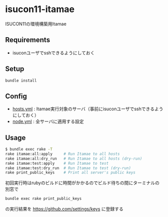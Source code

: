 # isucon11-itamae
ISUCON11の環境構築用Itamae

## Requirements
* isuconユーザでsshできるようにしておく

## Setup
```bash
bundle install
```

## Config
* [hosts.yml](hosts.yml) : Itamae実行対象のサーバ（事前にisuconユーザでsshできるようにしておく）
* [node.yml](node.yml) : 全サーバに適用する設定

## Usage
```bash
$ bundle exec rake -T
rake itamae:all:apply     # Run Itamae to all hosts
rake itamae:all:dry_run   # Run Itamae to all hosts (dry-run)
rake itamae:test:apply    # Run Itamae to test
rake itamae:test:dry_run  # Run Itamae to test (dry-run)
rake print_public_keys    # Print all server's public keys
```

初回実行時はrubyのビルドに時間がかかるのでビルド待ちの間にターミナルの別窓で

```bash
bundle exec rake print_public_keys
```

の実行結果を https://github.com/settings/keys に登録する
